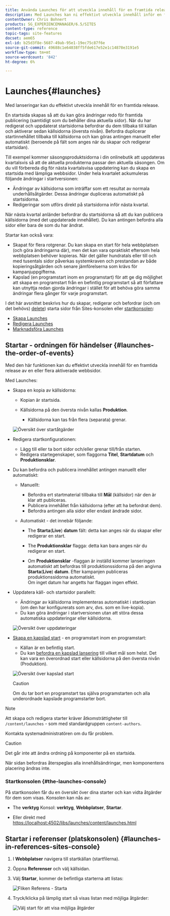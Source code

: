 ```yaml
---
title: Använda Launches för att utveckla innehåll för en framtida release
description: Med Launches kan ni effektivt utveckla innehåll inför en framtida release. De gör att du kan göra ändringar redo för framtida publicering, samtidigt som du behåller de aktuella sidorna.
contentOwner: Chris Bohnert
products: SG_EXPERIENCEMANAGER/6.5/SITES
content-type: reference
topic-tags: site-features
docset: aem65
exl-id: b25d3f8e-5687-49ab-95e1-19ec75c87f6e
source-git-commit: 49688c1e64038ff5fde617e52e1c14878e3191e5
workflow-type: tm+mt
source-wordcount: '842'
ht-degree: 6%

---
```


# Launches{#launches}

Med lanseringar kan du effektivt utveckla innehåll för en framtida release.

En startsida skapas så att du kan göra ändringar redo för framtida publicering (samtidigt som du behåller dina aktuella sidor). När du har redigerat och uppdaterat startsidorna befordrar du dem tillbaka till källan och aktiverar sedan källsidorna (översta nivån). Befordra duplicerar startinnehållet tillbaka till källsidorna och kan göras antingen manuellt eller automatiskt (beroende på fält som anges när du skapar och redigerar startsidan).

Till exempel kommer säsongsproduktsidorna i din onlinebutik att uppdateras kvartalsvis så att de aktuella produkterna passar den aktuella säsongen. Om du vill förbereda dig för nästa kvartalsvisa uppdatering kan du skapa en startsida med lämpliga webbsidor. Under hela kvartalet ackumuleras följande ändringar i startversionen:

* Ändringar av källsidorna som inträffar som ett resultat av normala underhållsåtgärder. Dessa ändringar dupliceras automatiskt på startsidorna.
* Redigeringar som utförs direkt på startsidorna inför nästa kvartal.

När nästa kvartal anländer befordrar du startsidorna så att du kan publicera källsidorna (med det uppdaterade innehållet). Du kan antingen befordra alla sidor eller bara de som du har ändrat.

Startar kan också vara:

* Skapat för flera rotgrenar. Du kan skapa en start för hela webbplatsen (och göra ändringarna där), men det kan vara opraktiskt eftersom hela webbplatsen behöver kopieras. När det gäller hundratals eller till och med tusentals sidor påverkas systemkraven och prestandan av både kopieringsåtgärden och senare jämförelserna som krävs för kampanjuppgifterna.
* Kapslad (en programstart inom en programstart) för att ge dig möjlighet att skapa en programstart från en befintlig programstart så att författare kan utnyttja redan gjorda ändringar i stället för att behöva göra samma ändringar flera gånger för varje programstart.

I det här avsnittet beskrivs hur du skapar, redigerar och befordrar (och om det behövs) [delete](/help/sites-authoring/launches-creating.md#deleting-a-launch)) starta sidor från Sites-konsolen eller [startkonsolen](#the-launches-console):

* [Skapa Launches](/help/sites-authoring/launches-creating.md)
* [Redigera Launches](/help/sites-authoring/launches-editing.md)
* [Marknadsföra Launches](/help/sites-authoring/launches-promoting.md)

## Startar - ordningen för händelser {#launches-the-order-of-events}

Med den här funktionen kan du effektivt utveckla innehåll för en framtida release av en eller flera aktiverade webbsidor.

Med Launches:

* Skapa en kopia av källsidorna:

   * Kopian är startsida.
   * Källsidorna på den översta nivån kallas **Produktion**.

      * Källsidorna kan tas från flera (separata) grenar.

  ![Översikt över startåtgärder](assets/chlimage_1-111.png)

* Redigera startkonfigurationen:

   * Lägg till eller ta bort sidor och/eller grenar till/från starten.
   * Redigera startegenskaper, som flaggorna **Titel**, **Startdatum** och **Produktionsklar**.

* Du kan befordra och publicera innehållet antingen manuellt eller automatiskt:

   * Manuellt:

      * Befordra ert startmaterial tillbaka till **Mål** (källsidor) när den är klar att publiceras.
      * Publicera innehållet från källsidorna (efter att ha befordrat dem).
      * Befordra antingen alla sidor eller endast ändrade sidor.

   * Automatiskt - det innebär följande:

      * The **Starta**(**Live**) **datum** fält: detta kan anges när du skapar eller redigerar en start.

      * The **Produktionsklar** flagga: detta kan bara anges när du redigerar en start.
      * Om **Produktionsklar** -flaggan är inställd kommer lanseringen automatiskt att befordras till produktionssidorna på den angivna **Starta**(**Live**) **datum**. Efter kampanjen publiceras produktionssidorna automatiskt.\
        Om inget datum har angetts har flaggan ingen effekt.

* Uppdatera käll- och startsidor parallellt:

   * Ändringar av källsidorna implementeras automatiskt i startkopian (om den har konfigurerats som arv, dvs. som en live-kopia).
   * Du kan göra ändringar i startversionen utan att störa dessa automatiska uppdateringar eller källsidorna.

  ![Översikt över uppdateringar](assets/chlimage_1-112.png)

* [Skapa en kapslad start](/help/sites-authoring/launches-creating.md#creating-a-nested-launch) - en programstart inom en programstart:

   * Källan är en befintlig start.
   * Du kan [befordra en kapslad lansering](/help/sites-authoring/launches-promoting.md#promoting-a-nested-launch) till vilket mål som helst. Det kan vara en överordnad start eller källsidorna på den översta nivån (Produktion).

  ![Översikt över kapslad start](assets/chlimage_1-113.png)

  >[!CAUTION]
  >
  >Om du tar bort en programstart tas själva programstarten och alla underordnade kapslade programstarter bort.

>[!NOTE]
>
>Att skapa och redigera starter kräver åtkomsträttigheter till `/content/launches` - som med standardgruppen `content-authors`.
>
>Kontakta systemadministratören om du får problem.

>[!CAUTION]
>
>Det går inte att ändra ordning på komponenter på en startsida.
>
>När sidan befordras återspeglas alla innehållsändringar, men komponentens placering ändras inte.


### Startkonsolen {#the-launches-console}

På startkonsolen får du en översikt över dina starter och kan vidta åtgärder för dem som visas. Konsolen kan nås av:

* The **verktyg** Konsol: **verktyg**, **Webbplatser**, **Startar**.

* Eller direkt med [https://localhost:4502/libs/launches/content/launches.html](https://localhost:4502/libs/launches/content/launches.html)

## Startar i referenser (platskonsolen) {#launches-in-references-sites-console}

1. I **Webbplatser** navigera till startkällan (startfilerna).
1. Öppna **Referenser** och välj källsidan.
1. Välj **Startar**, kommer de befintliga starterna att listas:

   ![Fliken Referens - Starta](assets/screen-shot_2019-03-05at121901-1.png)

1. Tryck/klicka på lämplig start så visas listan med möjliga åtgärder:

   ![Välj start för att visa möjliga åtgärder](assets/screen-shot_2019-03-05at121952-1.png)
